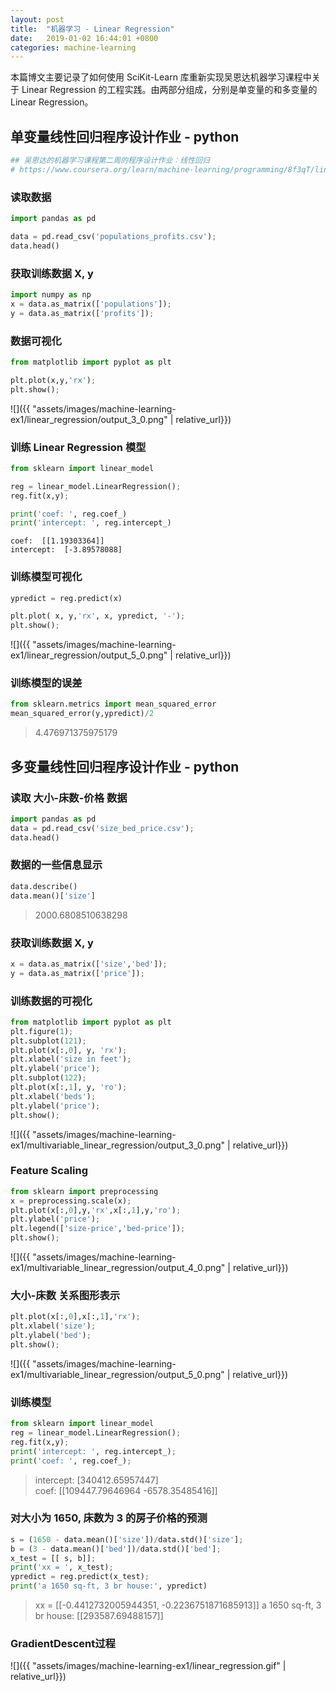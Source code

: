 ```yaml
---
layout: post
title:  "机器学习 - Linear Regression"
date:   2019-01-02 16:44:01 +0800
categories: machine-learning
---
```


本篇博文主要记录了如何使用 SciKit-Learn 库重新实现吴恩达机器学习课程中关于
Linear Regression 的工程实践。由两部分组成，分别是单变量的和多变量的 
Linear Regression。

## 单变量线性回归程序设计作业 - python

```python
## 吴恩达的机器学习课程第二周的程序设计作业：线性回归
# https://www.coursera.org/learn/machine-learning/programming/8f3qT/linear-regression
```

### 读取数据

```python
import pandas as pd

data = pd.read_csv('populations_profits.csv');
data.head()
```

### 获取训练数据 X, y

```python
import numpy as np
x = data.as_matrix(['populations']);
y = data.as_matrix(['profits']);
```

### 数据可视化

```python
from matplotlib import pyplot as plt

plt.plot(x,y,'rx');
plt.show();
```

![]({{ "assets/images/machine-learning-ex1/linear_regression/output_3_0.png" | relative_url}})

### 训练 Linear Regression 模型

```python
from sklearn import linear_model

reg = linear_model.LinearRegression();
reg.fit(x,y);

print('coef: ', reg.coef_)
print('intercept: ', reg.intercept_)
```

    coef:  [[1.19303364]]
    intercept:  [-3.89578088]

### 训练模型可视化

```python
ypredict = reg.predict(x)

plt.plot( x, y,'rx', x, ypredict, '-');
plt.show();
```

![]({{ "assets/images/machine-learning-ex1/linear_regression/output_5_0.png" | relative_url}})

### 训练模型的误差

```python
from sklearn.metrics import mean_squared_error
mean_squared_error(y,ypredict)/2
```

>  4.476971375975179  

## 多变量线性回归程序设计作业 - python
### 读取 大小-床数-价格 数据

```python
import pandas as pd
data = pd.read_csv('size_bed_price.csv');
data.head()
```

### 数据的一些信息显示

```python
data.describe()
data.mean()['size']
```

>    2000.6808510638298  

### 获取训练数据 X, y

```python
x = data.as_matrix(['size','bed']);
y = data.as_matrix(['price']);
```

### 训练数据的可视化

```python
from matplotlib import pyplot as plt
plt.figure(1);
plt.subplot(121);
plt.plot(x[:,0], y, 'rx');
plt.xlabel('size in feet');
plt.ylabel('price');
plt.subplot(122);
plt.plot(x[:,1], y, 'ro');
plt.xlabel('beds');
plt.ylabel('price');
plt.show();
```

![]({{ "assets/images/machine-learning-ex1/multivariable_linear_regression/output_3_0.png" | relative_url}})

### Feature Scaling

```python
from sklearn import preprocessing
x = preprocessing.scale(x);
plt.plot(x[:,0],y,'rx',x[:,1],y,'ro');
plt.ylabel('price');
plt.legend(['size-price','bed-price']);
plt.show();
```

![]({{ "assets/images/machine-learning-ex1/multivariable_linear_regression/output_4_0.png" | relative_url}})
### 大小-床数 关系图形表示

```python
plt.plot(x[:,0],x[:,1],'rx');
plt.xlabel('size');
plt.ylabel('bed');
plt.show();
```

![]({{ "assets/images/machine-learning-ex1/multivariable_linear_regression/output_5_0.png" | relative_url}})

### 训练模型

```python
from sklearn import linear_model
reg = linear_model.LinearRegression();
reg.fit(x,y);
print('intercept: ', reg.intercept_);
print('coef: ', reg.coef_);
```

>    intercept:  [340412.65957447]  
>    coef:  [[109447.79646964  -6578.35485416]]  

### 对大小为 1650, 床数为 3 的房子价格的预测

```python
s = (1650 - data.mean()['size'])/data.std()['size'];
b = (3 - data.mean()['bed'])/data.std()['bed'];
x_test = [[ s, b]];
print('xx = ', x_test);
ypredict = reg.predict(x_test);
print('a 1650 sq-ft, 3 br house:', ypredict)

```

> xx =  [[-0.4412732005944351, -0.2236751871685913]]
> a 1650 sq-ft, 3 br house: [[293587.69488157]]

### GradientDescent过程

![]({{ "assets/images/machine-learning-ex1/linear_regression.gif" | relative_url}})




